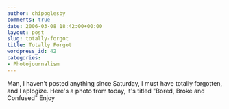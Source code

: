 ```yaml
---
author: chipoglesby
comments: true
date: 2006-03-08 18:42:00+00:00
layout: post
slug: totally-forgot
title: Totally Forgot
wordpress_id: 42
categories:
- Photojournalism
---
```


Man, I haven't posted anything since Saturday, I must have totally forgotten, and I aplogize.  Here's a photo from today, it's titled "Bored, Broke and Confused"  Enjoy![![](http://photos1.blogger.com/blogger/3124/2183/400/broke.jpg)](http://photos1.blogger.com/blogger/3124/2183/1600/broke.jpg)
